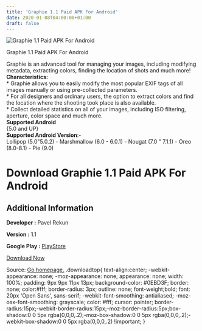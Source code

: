 ```yaml
---
title: 'Graphie 1.1 Paid APK For Android'
date: 2020-01-08T04:00:00+01:00
draft: false
---
```


![Graphie 1.1 Paid APK For Android](https://i2.wp.com/apkhome.net/wp-content/uploads/2020/01/Graphie-1.1-Paid.png "Graphie 1.1 Paid APK For Android")

  

Graphie 1.1 Paid APK For Android

Graphie is an advanced tool for managing your images, including modifying metadata, extracting colors, finding the location of shots and much more!  
**Characteristics:**  
\* Graphie allows you to easily modify the most popular EXIF tags of all images manually or using pre-collected parameters.  
\* For all designers and ordinary users, the option to extract colors and find the location where the shooting took place is also available.  
\* Collect detailed statistics on all of your images, including ISO filtering, aperture, color space and much more.  
**Supported Android**  
{5.0 and UP}  
**Supported Android Version**:-  
Lollipop (5.0"5.0.2) - Marshmallow (6.0 - 6.0.1) - Nougat (7.0 " 7.1.1) - Oreo (8.0-8.1) - Pie (9.0)

Download Graphie 1.1 Paid APK For Android
=========================================

Additional Information
----------------------

**Developer :** Pavel Rekun

**Version :** 1.1

**Google Play :** [PlayStore](https://play.google.com/store/apps/details?id=com.pavelrekun.graphie)

  

[Download Now](https://store4app.co/post/graphie-1-1-paid-apk-for-android_1578426635)

  
Source: [Go homepage.](https://store4app.co/post/graphie-1-1-paid-apk-for-android_1578426635) .downloadtop{ text-align:center; -webkit-appearance: none; -moz-appearance: none; appearance: none; width: 100%; padding: 9px 9px 11px 13px; background-color: #0EBD3F; border: none; color:#fff; border-radius: 3px; outline: none; font-weight;bold; font: 20px 'Open Sans', sans-serif; -webkit-font-smoothing: antialiased; -moz-osx-font-smoothing: grayscale; color: #fff; cursor: pointer; border-radius:15px;-webkit-border-radius:15px;-moz-border-radius:5px;box-shadow:0 0 5px rgba(0,0,0,.2);-moz-box-shadow:0 0 5px rgba(0,0,0,.2);-webkit-box-shadow:0 0 5px rgba(0,0,0,.2) !important; }